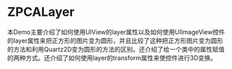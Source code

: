 # ZPCALayer
本Demo主要介绍了如何使用UIView的layer属性以及如何使用UIImageView控件的layer属性来把正方形的图片变为圆形，并且比较了这种把正方形图片变为圆形的方法和利用Quartz2D变为圆形的方法的区别。还介绍了给一个类中的属性赋值的两种方式。还介绍了如何使用layer的transform属性来使控件进行3D变换。
